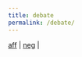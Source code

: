 ```yaml
---
title: debate
permalink: /debate/
---
```


<a href="https://pbkx.github.io/debate/aff">aff</a>	| <a href="https://pbkx.github.io/debate/neg">neg</a> |
